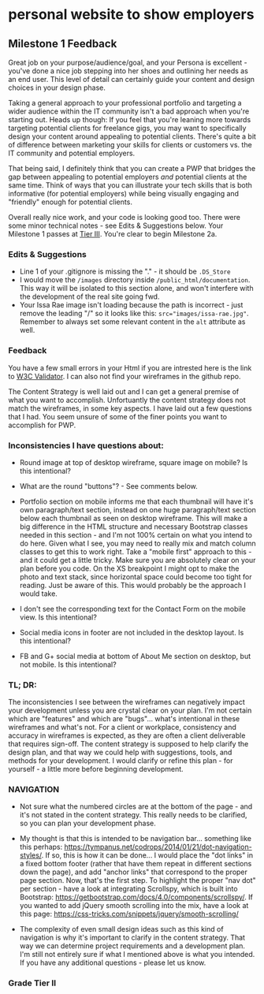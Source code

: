 # personal website to show employers 

## Milestone 1 Feedback
Great job on your purpose/audience/goal, and your Persona is excellent - you've done a nice job stepping into her shoes and outlining her needs as an end user. This level of detail can certainly guide your content and design choices in your design phase.  

Taking a general approach to your professional portfolio and targeting a wider audience within the IT community isn't a bad approach when you're starting out. Heads up though: If you feel that you're leaning more towards targeting potential  clients for freelance gigs, you may want to specifically design your content around  appealing to potential clients. There's quite a bit of difference between marketing your skills for clients or customers vs. the IT community and potential employers.

That being said, I definitely think that you can create a PWP that bridges the gap between appealing to potential employers *and* potential clients at the same time. Think of ways that you can illustrate your tech skills that is both informative (for potential employers) while being visually engaging and "friendly" enough for potential clients.

Overall really nice work, and your code is looking good too. There were some minor  technical notes - see Edits &amp; Suggestions below. Your Milestone 1 passes at [Tier III](https://bootcamp-coders.cnm.edu/projects/personal/rubric/). You're clear to begin Milestone 2a.

### Edits &amp; Suggestions
- Line 1 of your .gitignore is missing the "." - it should be `.DS_Store`
- I would move the `/images` directory inside `/public_html/documentation`. This way it will be isolated to this section alone, and won't interfere with the development of the real site going fwd.
- Your Issa Rae image isn't loading because the path is incorrect - just remove the leading "/" so it looks like this: `src="images/issa-rae.jpg"`. Remember to always set some relevant content in the `alt` attribute as well.


### Feedback 

You have a few small errors in your Html if you are intrested  here is the link to [W3C Validator](https://validator.w3.org/nu/?doc=https%3A%2F%2Fbootcamp-coders.cnm.edu%2F~tpurnell%2Fmy-pwp-tanisha%2Fpublic_html%2Fdocumentation%2Fmilestone-2.php). I can also not find your wireframes in the github repo. 

The Content Strategy is well laid out and I can get a general premise of what you want to accomplish. Unfortuantly the content strategy does not match the wireframes, in some key aspects. I have laid out a few questions that I had. You seem unsure of some of the finer points you want to accomplish for PWP. 


### Inconsistencies I have questions about:
* Round image at top of desktop wireframe, square image on mobile? Is this intentional?

* What are the round "buttons"? - See comments below.

* Portfolio section on mobile informs me that each thumbnail will have it's own paragraph/text section, instead on one huge paragraph/text section below each thumbnail as seen on desktop wireframe. This will make a big difference in the HTML structure and necessary Bootstrap classes needed in this section - and I'm not 100% certain on what you intend to do here. Given what I see, you may need to really mix and match column classes to get this to work right. Take a "mobile first" approach to this - and it could get a little tricky. Make sure you are absolutely clear on your plan before you code. On the XS breakpoint I might opt to make the photo and text stack, since horizontal space could become too tight for reading. Just be aware of this. This would probably be the approach I would take.

* I don't see the corresponding text for the Contact Form on the mobile view. Is this intentional?

* Social media icons in footer are not included in the desktop layout. Is this intentional?

* FB and G+ social media at bottom of About Me section on desktop, but not mobile. Is this intentional?

### TL; DR: 
The inconsistencies I see between the wireframes can negatively impact your development unless you are crystal clear on your plan. I'm not certain which are "features" and which are "bugs"... what's intentional in these wireframes and what's not. For a client or workplace, consistency and accuracy in wireframes is expected, as they are often a client deliverable that requires sign-off. The content strategy is supposed to help clarify the design plan, and that way we could help with suggestions, tools, and methods for your development. I would clarify or refine this plan - for yourself - a little more before beginning development.

### NAVIGATION
* Not sure what the numbered circles are at the bottom of the page - and it's not stated in the content strategy. This really needs to be clarified, so you can plan your development phase.

* My thought is that this is intended to be navigation bar... something like this perhaps: https://tympanus.net/codrops/2014/01/21/dot-navigation-styles/. If so, this is how it can be done... I would place the "dot links" in a fixed bottom footer (rather that have them repeat in different sections down the page), and add "anchor links" that correspond to the proper page section. Now, that's the first step. To highlight the proper "nav dot" per section - have a look at integrating Scrollspy, which is built into Bootstrap: https://getbootstrap.com/docs/4.0/components/scrollspy/. If you wanted to add jQuery smooth scrolling into the mix, have a look at this page: https://css-tricks.com/snippets/jquery/smooth-scrolling/

* The complexity of even small design ideas such as this kind of navigation is why it's important to clarify in the content strategy. That way we can determine project requirements and a development plan. I'm still not entirely sure if what I mentioned above is what you intended. If you have any additional questions - please let us know.

### Grade Tier II
